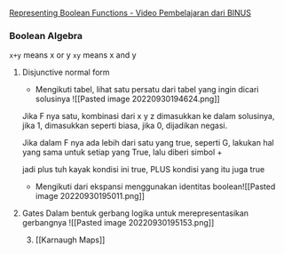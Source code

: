 [Representing Boolean Functions - Video Pembelajaran dari BINUS](https://binusianorg-my.sharepoint.com/personal/citie_math_binus_ac_id/_layouts/15/stream.aspx?id=%2Fpersonal%2Fcitie%5Fmath%5Fbinus%5Fac%5Fid%2FDocuments%2FVIDEO%20FIX%20EDITED%2FTopik%201%2Emp4&ga=1)

### Boolean Algebra
`x+y` means x or y
`xy` means x and y

1. Disjunctive normal form
   - Mengikuti tabel, lihat satu persatu dari tabel yang ingin dicari solusinya
   ![[Pasted image 20220930194624.png]]
   
   Jika F nya satu, kombinasi dari x y z dimasukkan ke dalam solusinya, jika 1, dimasukkan seperti biasa, jika 0, dijadikan negasi. 
   
   Jika dalam F nya ada lebih dari satu yang true, seperti G, lakukan hal yang sama untuk setiap yang True, lalu diberi simbol +
   
   jadi plus tuh kayak kondisi ini true, PLUS kondisi yang itu juga true
   
   - Mengikuti dari ekspansi menggunakan identitas boolean![[Pasted image 20220930195011.png]]


2. Gates
   Dalam bentuk gerbang logika untuk merepresentasikan gerbangnya
   ![[Pasted image 20220930195153.png]]
   
   3. [[Karnaugh Maps]]
   
   